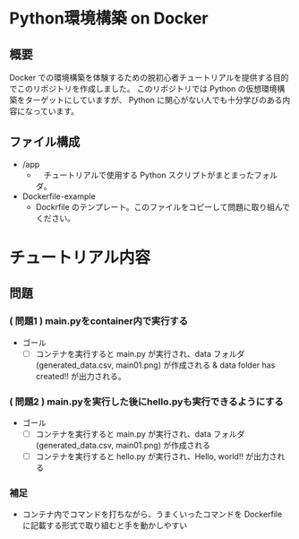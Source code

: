 # Python環境構築 on Docker
## 概要
Docker での環境構築を体験するための脱初心者チュートリアルを提供する目的でこのリポジトリを作成しました。
このリポジトリでは Python の仮想環境構築をターゲットにしていますが、 Python に関心がない人でも十分学びのある内容になっています。
## ファイル構成
- /app
  - 　チュートリアルで使用する Python スクリプトがまとまったフォルダ。
- Dockerfile-example
  - Dockrfile のテンプレート。このファイルをコピーして問題に取り組んでください。

# チュートリアル内容
## 問題
### ( 問題1 ) main.pyをcontainer内で実行する
- ゴール
  - [ ] コンテナを実行すると main.py が実行され、data フォルダ (generated_data.csv, main01.png) が作成される & data folder has created!! が出力される。

### ( 問題2 ) main.pyを実行した後にhello.pyも実行できるようにする
- ゴール
  - [ ] コンテナを実行すると main.py が実行され、data フォルダ (generated_data.csv, main01.png) が作成される
  - [ ] コンテナを実行すると hello.py が実行され、Hello, world!! が出力される

### 補足
- コンテナ内でコマンドを打ちながら、うまくいったコマンドを Dockerfile に記載する形式で取り組むと手を動かしやすい
